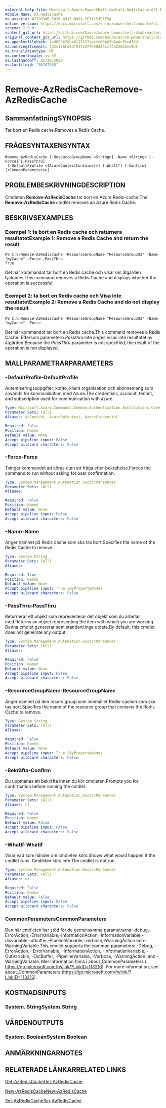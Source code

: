 ```yaml
---
external help file: Microsoft.Azure.PowerShell.Cmdlets.RedisCache.dll-Help.xml
Module Name: Az.RedisCache
ms.assetid: A22D930B-5026-4915-B498-EE31153E1E9A
online version: https://docs.microsoft.com/en-us/powershell/module/az.rediscache/remove-azrediscache
schema: 2.0.0
content_git_url: https://github.com/Azure/azure-powershell/blob/master/src/RedisCache/RedisCache/help/Remove-AzRedisCache.md
original_content_git_url: https://github.com/Azure/azure-powershell/blob/master/src/RedisCache/RedisCache/help/Remove-AzRedisCache.md
ms.openlocfilehash: 1e9895b78bc61155f7cabfc63e6fb5e4cfbcd30d
ms.sourcegitcommit: 4d2c178cd6df9151877b08d54c1f4a228dbec9d1
ms.translationtype: MT
ms.contentlocale: sv-SE
ms.lasthandoff: 01/29/2020
ms.locfileid: "93747265"
---
```

# <span data-ttu-id="0dc2b-101">Remove-AzRedisCache</span><span class="sxs-lookup"><span data-stu-id="0dc2b-101">Remove-AzRedisCache</span></span>

## <span data-ttu-id="0dc2b-102">Sammanfattning</span><span class="sxs-lookup"><span data-stu-id="0dc2b-102">SYNOPSIS</span></span>
<span data-ttu-id="0dc2b-103">Tar bort en Redis cache.</span><span class="sxs-lookup"><span data-stu-id="0dc2b-103">Removes a Redis Cache.</span></span>

## <span data-ttu-id="0dc2b-104">FRÅGESYNTAXEN</span><span class="sxs-lookup"><span data-stu-id="0dc2b-104">SYNTAX</span></span>

```
Remove-AzRedisCache [-ResourceGroupName <String>] -Name <String> [-Force] [-PassThru]
 [-DefaultProfile <IAzureContextContainer>] [-WhatIf] [-Confirm] [<CommonParameters>]
```

## <span data-ttu-id="0dc2b-105">PROBLEMBESKRIVNING</span><span class="sxs-lookup"><span data-stu-id="0dc2b-105">DESCRIPTION</span></span>
<span data-ttu-id="0dc2b-106">Cmdleten **Remove-AzRedisCache** tar bort en Azure Redis-cache.</span><span class="sxs-lookup"><span data-stu-id="0dc2b-106">The **Remove-AzRedisCache** cmdlet removes an Azure Redis Cache.</span></span>

## <span data-ttu-id="0dc2b-107">BESKRIVS</span><span class="sxs-lookup"><span data-stu-id="0dc2b-107">EXAMPLES</span></span>

### <span data-ttu-id="0dc2b-108">Exempel 1: ta bort en Redis cache och returnera resultatet</span><span class="sxs-lookup"><span data-stu-id="0dc2b-108">Example 1: Remove a Redis Cache and return the result</span></span>
```
PS C:\>Remove-AzRedisCache -ResourceGroupName "ResourceGroup03" -Name "myCache" -Force -PassThru
True
```

<span data-ttu-id="0dc2b-109">Det här kommandot tar bort en Redis cache och visar om åtgärden lyckades.</span><span class="sxs-lookup"><span data-stu-id="0dc2b-109">This command removes a Redis Cache and displays whether the operation is successful.</span></span>

### <span data-ttu-id="0dc2b-110">Exempel 2: ta bort en Redis cache och Visa inte resultatet</span><span class="sxs-lookup"><span data-stu-id="0dc2b-110">Example 2: Remove a Redis Cache and do not display the result</span></span>
```
PS C:\>Remove-AzRedisCache -ResourceGroupName "ResourceGroup03" -Name "myCache" -Force
```

<span data-ttu-id="0dc2b-111">Det här kommandot tar bort en Redis cache.</span><span class="sxs-lookup"><span data-stu-id="0dc2b-111">This command removes a Redis Cache.</span></span>
<span data-ttu-id="0dc2b-112">Eftersom parametern *Passthru* inte anges visas inte resultatet av åtgärden.</span><span class="sxs-lookup"><span data-stu-id="0dc2b-112">Because the *PassThru* parameter is not specified, the result of the operation is not displayed.</span></span>

## <span data-ttu-id="0dc2b-113">MALLPARAMETRAR</span><span class="sxs-lookup"><span data-stu-id="0dc2b-113">PARAMETERS</span></span>

### <span data-ttu-id="0dc2b-114">-DefaultProfile</span><span class="sxs-lookup"><span data-stu-id="0dc2b-114">-DefaultProfile</span></span>
<span data-ttu-id="0dc2b-115">Autentiseringsuppgifter, konto, klient organisation och abonnemang som används för kommunikation med Azure.</span><span class="sxs-lookup"><span data-stu-id="0dc2b-115">The credentials, account, tenant, and subscription used for communication with azure.</span></span>

```yaml
Type: Microsoft.Azure.Commands.Common.Authentication.Abstractions.Core.IAzureContextContainer
Parameter Sets: (All)
Aliases: AzContext, AzureRmContext, AzureCredential

Required: False
Position: Named
Default value: None
Accept pipeline input: False
Accept wildcard characters: False
```

### <span data-ttu-id="0dc2b-116">-Force</span><span class="sxs-lookup"><span data-stu-id="0dc2b-116">-Force</span></span>
<span data-ttu-id="0dc2b-117">Tvingar kommandot att köras utan att fråga efter bekräftelse.</span><span class="sxs-lookup"><span data-stu-id="0dc2b-117">Forces the command to run without asking for user confirmation.</span></span>

```yaml
Type: System.Management.Automation.SwitchParameter
Parameter Sets: (All)
Aliases:

Required: False
Position: Named
Default value: None
Accept pipeline input: False
Accept wildcard characters: False
```

### <span data-ttu-id="0dc2b-118">-Namn</span><span class="sxs-lookup"><span data-stu-id="0dc2b-118">-Name</span></span>
<span data-ttu-id="0dc2b-119">Anger namnet på Redis cache som ska tas bort.</span><span class="sxs-lookup"><span data-stu-id="0dc2b-119">Specifies the name of the Redis Cache to remove.</span></span>

```yaml
Type: System.String
Parameter Sets: (All)
Aliases:

Required: True
Position: Named
Default value: None
Accept pipeline input: True (ByPropertyName)
Accept wildcard characters: False
```

### <span data-ttu-id="0dc2b-120">-PassThru</span><span class="sxs-lookup"><span data-stu-id="0dc2b-120">-PassThru</span></span>
<span data-ttu-id="0dc2b-121">Returnerar ett objekt som representerar det objekt som du arbetar med.</span><span class="sxs-lookup"><span data-stu-id="0dc2b-121">Returns an object representing the item with which you are working.</span></span>
<span data-ttu-id="0dc2b-122">Denna cmdlet genererar som standard inga utdata.</span><span class="sxs-lookup"><span data-stu-id="0dc2b-122">By default, this cmdlet does not generate any output.</span></span>

```yaml
Type: System.Management.Automation.SwitchParameter
Parameter Sets: (All)
Aliases:

Required: False
Position: Named
Default value: None
Accept pipeline input: False
Accept wildcard characters: False
```

### <span data-ttu-id="0dc2b-123">-ResourceGroupName</span><span class="sxs-lookup"><span data-stu-id="0dc2b-123">-ResourceGroupName</span></span>
<span data-ttu-id="0dc2b-124">Anger namnet på den resurs grupp som innehåller Redis-cachen som ska tas bort.</span><span class="sxs-lookup"><span data-stu-id="0dc2b-124">Specifies the name of the resource group that contains the Redis Cache to remove.</span></span>

```yaml
Type: System.String
Parameter Sets: (All)
Aliases:

Required: False
Position: Named
Default value: None
Accept pipeline input: True (ByPropertyName)
Accept wildcard characters: False
```

### <span data-ttu-id="0dc2b-125">-Bekräfta</span><span class="sxs-lookup"><span data-stu-id="0dc2b-125">-Confirm</span></span>
<span data-ttu-id="0dc2b-126">Du uppmanas att bekräfta innan du kör cmdleten.</span><span class="sxs-lookup"><span data-stu-id="0dc2b-126">Prompts you for confirmation before running the cmdlet.</span></span>

```yaml
Type: System.Management.Automation.SwitchParameter
Parameter Sets: (All)
Aliases: cf

Required: False
Position: Named
Default value: False
Accept pipeline input: False
Accept wildcard characters: False
```

### <span data-ttu-id="0dc2b-127">-WhatIf</span><span class="sxs-lookup"><span data-stu-id="0dc2b-127">-WhatIf</span></span>
<span data-ttu-id="0dc2b-128">Visar vad som händer om cmdleten körs.</span><span class="sxs-lookup"><span data-stu-id="0dc2b-128">Shows what would happen if the cmdlet runs.</span></span>
<span data-ttu-id="0dc2b-129">Cmdleten körs inte.</span><span class="sxs-lookup"><span data-stu-id="0dc2b-129">The cmdlet is not run.</span></span>

```yaml
Type: System.Management.Automation.SwitchParameter
Parameter Sets: (All)
Aliases: wi

Required: False
Position: Named
Default value: False
Accept pipeline input: False
Accept wildcard characters: False
```

### <span data-ttu-id="0dc2b-130">CommonParameters</span><span class="sxs-lookup"><span data-stu-id="0dc2b-130">CommonParameters</span></span>
<span data-ttu-id="0dc2b-131">Den här cmdleten har stöd för de gemensamma parametrarna:-debug,-ErrorAction,-ErrorVariable,-InformationAction,-InformationVariable,-disvariable,-utbuffer,-PipelineVariable,-verbose,-WarningAction och-WarningVariable.</span><span class="sxs-lookup"><span data-stu-id="0dc2b-131">This cmdlet supports the common parameters: -Debug, -ErrorAction, -ErrorVariable, -InformationAction, -InformationVariable, -OutVariable, -OutBuffer, -PipelineVariable, -Verbose, -WarningAction, and -WarningVariable.</span></span> <span data-ttu-id="0dc2b-132">Mer information finns i about_CommonParameters ( https://go.microsoft.com/fwlink/?LinkID=113216) .</span><span class="sxs-lookup"><span data-stu-id="0dc2b-132">For more information, see about_CommonParameters (https://go.microsoft.com/fwlink/?LinkID=113216).</span></span>

## <span data-ttu-id="0dc2b-133">KOSTNADS</span><span class="sxs-lookup"><span data-stu-id="0dc2b-133">INPUTS</span></span>

### <span data-ttu-id="0dc2b-134">System. String</span><span class="sxs-lookup"><span data-stu-id="0dc2b-134">System.String</span></span>

## <span data-ttu-id="0dc2b-135">VÄRDEN</span><span class="sxs-lookup"><span data-stu-id="0dc2b-135">OUTPUTS</span></span>

### <span data-ttu-id="0dc2b-136">System. Boolean</span><span class="sxs-lookup"><span data-stu-id="0dc2b-136">System.Boolean</span></span>

## <span data-ttu-id="0dc2b-137">ANMÄRKNINGAR</span><span class="sxs-lookup"><span data-stu-id="0dc2b-137">NOTES</span></span>

## <span data-ttu-id="0dc2b-138">RELATERADE LÄNKAR</span><span class="sxs-lookup"><span data-stu-id="0dc2b-138">RELATED LINKS</span></span>

[<span data-ttu-id="0dc2b-139">Get-AzRedisCache</span><span class="sxs-lookup"><span data-stu-id="0dc2b-139">Get-AzRedisCache</span></span>](./Get-AzRedisCache.md)

[<span data-ttu-id="0dc2b-140">New-AzRedisCache</span><span class="sxs-lookup"><span data-stu-id="0dc2b-140">New-AzRedisCache</span></span>](./New-AzRedisCache.md)

[<span data-ttu-id="0dc2b-141">Set-AzRedisCache</span><span class="sxs-lookup"><span data-stu-id="0dc2b-141">Set-AzRedisCache</span></span>](./Set-AzRedisCache.md)


